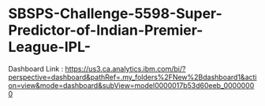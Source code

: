 # SBSPS-Challenge-5598-Super-Predictor-of-Indian-Premier-League-IPL-
Dashboard Link : https://us3.ca.analytics.ibm.com/bi/?perspective=dashboard&pathRef=.my_folders%2FNew%2Bdashboard1&action=view&mode=dashboard&subView=model0000017b53d60eeb_00000000
